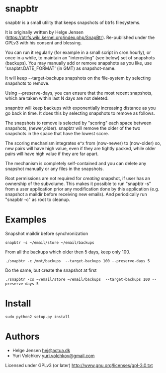 # snapbtr

snapbtr is a small utility that keeps snapshots of btrfs filesystems.

It is originally written by Helge Jensen
(https://btrfs.wiki.kernel.org/index.php/SnapBtr). Re-published under
the GPLv3 with his consent and blessing.

You can run it regularly (for example in a small script in
cron.hourly), or once in a while, to maintain an "interesting" (see
below) set of snapshots (backups). You may manually add or remove
snapshots as you like, use 'snapbtr.DATE_FORMAT' (in GMT) as
snapshot-name.

It will keep --target-backups snapshots on the file-system by
selecting snapshots to remove.

Using --preserve-days, you can ensure that the most recent snapshots,
which are taken within last N days are not deleted.

snapnbtr will keep backups with exponentially increasing distance as
you go back in time. It does this by selecting snapshots to remove as
follows.

The snapshots to remove is selected by "scoring" each space between
snapshots, (newer,older). snapbtr will remove the older of the two
snapshots in the space that have the lowest score.

The scoring mechanism integrates e^x from (now-newer) to (now-older)
so, new pairs will have high value, even if they are tightly packed,
while older pairs will have high value if they are far apart.

The mechanism is completely self-contained and you can delete any
snapshot manually or any files in the snapshots.

Root permissions are not required for _creating_ snapshot, if user has
an ownership of the subvolume. This makes it possible to run "snapbtr
-s" from a user application prior any modification done by this
application (e.g. snapshot a maildir before receiving new emails). And
periodically run "snapbtr -c" as root to cleanup.

# Examples
Snapshot maildir before synchronization
```
snapbtr -s ~/email/store ~/email/backups
```

From all the backups which older then 5 days, keep only 100.
```
./snapbtr -c /mnt/backups  --target-backups 100 --preserve-days 5
```

Do the same, but create the snapshot at first
```
./snapbtr -cs ~/email/store ~/email/backups  --target-backups 100 --preserve-days 5
```

# Install

```
sudo python2 setup.py install
```

# Authors

* Helge Jensen <hej@actua.dk>
* Yuri Volchkov <yuri.volchkov@gmail.com>

Licensed under GPLv3 (or later) <http://www.gnu.org/licenses/gpl-3.0.txt>

